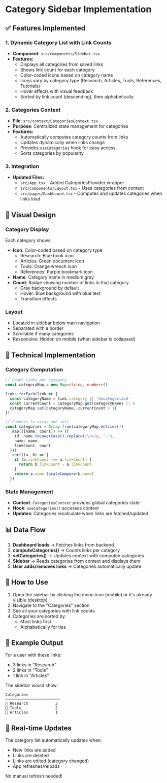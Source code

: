 # Category Sidebar Implementation

## ✅ Features Implemented

### 1. Dynamic Category List with Link Counts
- **Component**: `src/components/Sidebar.tsx`
- **Features:**
  - Displays all categories from saved links
  - Shows link count for each category
  - Color-coded icons based on category name
  - Icons vary by category type (Research, Articles, Tools, References, Tutorials)
  - Hover effects with visual feedback
  - Sorted by link count (descending), then alphabetically

### 2. Categories Context
- **File**: `src/context/CategoriesContext.tsx`
- **Purpose**: Centralized state management for categories
- **Features:**
  - Automatically computes category counts from links
  - Updates dynamically when links change
  - Provides `useCategories` hook for easy access
  - Sorts categories by popularity

### 3. Integration
- **Updated Files:**
  - `src/App.tsx` - Added CategoriesProvider wrapper
  - `src/components/Layout.tsx` - Uses categories from context
  - `src/pages/Dashboard.tsx` - Computes and updates categories when links load

## 🎨 Visual Design

### Category Display
Each category shows:
- **Icon**: Color-coded based on category type
  - Research: Blue book icon
  - Articles: Green document icon
  - Tools: Orange wrench icon
  - References: Purple bookmark icon
- **Name**: Category name in medium gray
- **Count**: Badge showing number of links in that category
  - Gray background by default
  - Hover: Blue background with blue text
  - Transition effects

### Layout
- Located in sidebar below main navigation
- Separated with a border
- Scrollable if many categories
- Responsive: Hidden on mobile (when sidebar is collapsed)

## 🔧 Technical Implementation

### Category Computation
```typescript
// Count links per category
const categoryMap = new Map<string, number>()

links.forEach(link => {
  const categoryName = link.category || 'Uncategorized'
  const currentCount = categoryMap.get(categoryName) || 0
  categoryMap.set(categoryName, currentCount + 1)
})

// Convert to array and sort
const categories = Array.from(categoryMap.entries())
  .map(([name, count]) => ({
    id: name.toLowerCase().replace(/\s+/g, '-'),
    name: name,
    linkCount: count
  }))
  .sort((a, b) => {
    if (b.linkCount !== a.linkCount) {
      return b.linkCount - a.linkCount
    }
    return a.name.localeCompare(b.name)
  })
```

### State Management
- **Context**: `CategoriesContext` provides global categories state
- **Hook**: `useCategories()` accesses context
- **Updates**: Categories recalculate when links are fetched/updated

## 📊 Data Flow

1. **Dashboard loads** → Fetches links from backend
2. **computeCategories()** → Counts links per category
3. **setCategories()** → Updates context with computed categories
4. **Sidebar** → Reads categories from context and displays them
5. **User adds/removes links** → Categories automatically update

## 🎯 How to Use

1. Open the sidebar by clicking the menu icon (mobile) or it's already visible (desktop)
2. Navigate to the "Categories" section
3. See all your categories with link counts
4. Categories are sorted by:
   - Most links first
   - Alphabetically for ties

## 📝 Example Output

For a user with these links:
- 3 links in "Research"
- 2 links in "Tools"
- 1 link in "Articles"

The sidebar would show:
```
Categories
━━━━━━━━━━━━━━━━━━━━━━━━
📖 Research            3
🔧 Tools               2
📄 Articles            1
```

## 🔄 Real-time Updates

The category list automatically updates when:
- New links are added
- Links are deleted
- Links are edited (category changed)
- App refreshes/reloads

No manual refresh needed!





